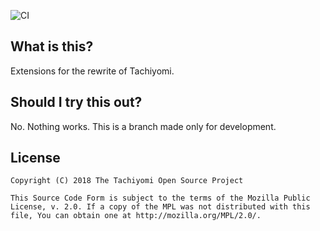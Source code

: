 ![CI](https://github.com/tachiyomiorg/extensions/workflows/CI/badge.svg?event=push)

## What is this?

Extensions for the rewrite of Tachiyomi.

## Should I try this out?

No. Nothing works. This is a branch made only for development.

## License

    Copyright (C) 2018 The Tachiyomi Open Source Project

    This Source Code Form is subject to the terms of the Mozilla Public
    License, v. 2.0. If a copy of the MPL was not distributed with this
    file, You can obtain one at http://mozilla.org/MPL/2.0/.
